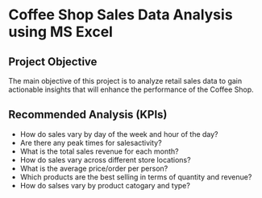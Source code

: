 # Coffee Shop Sales Data Analysis using MS Excel

## Project Objective
The main objective of this project is to analyze retail sales data to gain actionable insights that will enhance the performance of the Coffee Shop.

## Recommended Analysis (KPIs)
- How do sales vary by day of the week and hour of the day?
- Are there any peak times for salesactivity?
- What is the total sales revenue for each month?
- How do sales vary across different store locations?
- What is the average price/order per person?
- Which products are the best selling in terms of quantity and revenue?
- How do salses vary by product catogary and type? 
